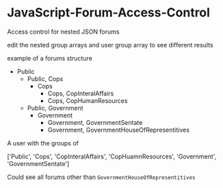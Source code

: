 # JavaScript-Forum-Access-Control
Access control for nested JSON forums

edit the nested group arrays and user group array to see different results

example of a forums structure

- Public
  - Public, Cops
    - Cops
      - Cops, CopInteralAffairs
      - Cops, CopHumanResources
  - Public, Government
    - Government
      - Government, GovernmentSentate
      - Government, GovernmentHouseOfRepresentitives


A user with the groups of 

['Public', 'Cops', 'CopInteralAffairs', 'CopHuamnResources', 'Government', 'GovernmentSentate']

Could see all forums other than `GovernmentHouseOfRepresentitives`
